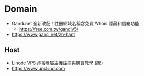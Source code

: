 # Domain

* Gandi.net 全新改版！註冊網域名稱含免費 Whois 隱藏和信箱功能
  * https://free.com.tw/gandiv5/
* https://www.gandi.net/zh-hant

## Host

* [Linode VPS 虛擬專屬主機註冊與購買教學](https://blog.gtwang.org/web-hosting/linode-vps-registration-tutorial/) (讚!)
* https://www.upcloud.com

